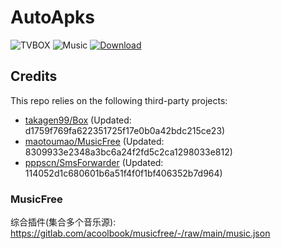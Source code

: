 # AutoApks

![TVBOX](https://shields.io/github/actions/workflow/status/Eleba88/AutoApk/tvbox.yml?branch=main&logo=github&label=TVBOX)
![Music](https://shields.io/github/actions/workflow/status/Eleba88/AutoApk/musicfree.yml?branch=main&logo=github&label=Music)
[![Download](https://img.shields.io/github/v/release/Eleba88/AutoApk?color=orange&logoColor=orange&label=Download&logo=DocuSign)](https://github.com/Eleba88/AutoApk/releases/latest)

## Credits
This repo relies on the following third-party projects:
- [takagen99/Box](https://github.com/takagen99/Box) (Updated: d1759f769fa622351725f17e0b0a42bdc215ce23)
- [maotoumao/MusicFree](https://github.com/maotoumao/MusicFree) (Updated: 8309933e2348a3bc6a24f2fd5c2ca1298033e812)
- [pppscn/SmsForwarder](https://github.com/pppscn/SmsForwarder) (Updated: 114052d1c680601b6a51f4f0f1bf406352b7d964)

### MusicFree
综合插件(集合多个音乐源): https://gitlab.com/acoolbook/musicfree/-/raw/main/music.json